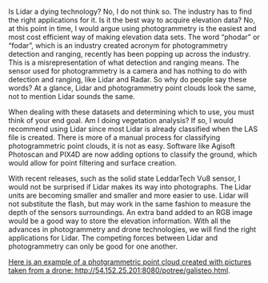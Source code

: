 Is Lidar a dying technology? No, I do not think so. The industry has to find the right applications for it. Is it the best way to acquire elevation data? No, at this point in time, I would argue using photogrammetry is the easiest and most cost efficient way of making elevation data sets. The word “phodar” or “fodar”, which is an industry created acronym for photogrammetry detection and ranging, recently has been popping up across the industry.  This is a misrepresentation of what detection and ranging means. The sensor used for photogrammetry is a camera and has nothing to do with detection and ranging, like Lidar and Radar. So why do people say these words? At a glance, Lidar and photogrammetry point clouds look the same, not to mention Lidar sounds the same.

When dealing with these datasets and determining which to use, you must think of your end goal. Am I doing vegetation analysis? If so, I would recommend using Lidar since most Lidar is already classified when the LAS file is created. There is more of a manual process for classifying photogrammetric point clouds, it is not as easy. Software like Agisoft Photoscan and PIX4D are now adding options to classify the ground, which would allow for point filtering and surface creation.

With recent releases, such as the solid state LeddarTech Vu8 sensor, I would not be surprised if Lidar makes its way into photographs. The Lidar units are becoming smaller and smaller and more easier to use. Lidar will not substitute the flash, but may work in the same fashion to measure the depth of the sensors surroundings. An extra band added to an RGB image would be a good way to store the elevation information. With all the advances in photogrammetry and drone technologies, we will find the right applications for Lidar. The competing forces between Lidar and photogrammetry can only be good for one another.

<a href="http://54.152.25.201:8080/potree/galisteo.html">Here is an example of a photgrammetric point cloud created with pictures taken from a drone: http://54.152.25.201:8080/potree/galisteo.html.  
